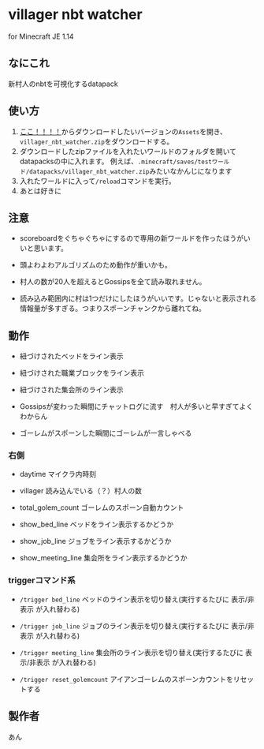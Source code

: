 # villager nbt watcher

for Minecraft JE 1.14

## なにこれ

新村人のnbtを可視化するdatapack

## 使い方

1. [ここ！！！！](https://github.com/ankoton/villager_nbt_watcher/releases)からダウンロードしたいバージョンの`Assets`を開き、`villager_nbt_watcher.zip`をダウンロードする。
2. ダウンロードしたzipファイルを入れたいワールドのフォルダを開いてdatapacksの中に入れます。
  例えば、`.minecraft/saves/testワールド/datapacks/villager_nbt_watcher.zip`みたいなかんじになります
3. 入れたワールドに入って`/reload`コマンドを実行。
4. あとは好きに


## 注意

- scoreboardをぐちゃぐちゃにするので専用の新ワールドを作ったほうがいいと思います。

- 頭よわよわアルゴリズムのため動作が重いかも。　　

- 村人の数が20人を超えるとGossipsを全て読み取れません。

- 読み込み範囲内に村は1つだけにしたほうがいいです。じゃないと表示される情報量が多すぎる。つまりスポーンチャンクから離れてね。

## 動作

- 紐づけされたベッドをライン表示　　

- 紐づけされた職業ブロックをライン表示　　

- 紐づけされた集会所のライン表示

- Gossipsが変わった瞬間にチャットログに流す　村人が多いと早すぎてよくわからん　　

- ゴーレムがスポーンした瞬間にゴーレムが一言しゃべる

### 右側

- daytime マイクラ内時刻　　

- villager 読み込んでいる（？）村人の数　　

- total_golem_count ゴーレムのスポーン自動カウント

- show_bed_line ベッドをライン表示するかどうか

- show_job_line ジョブをライン表示するかどうか

- show_meeting_line 集会所をライン表示するかどうか

### triggerコマンド系

- `/trigger bed_line` ベッドのライン表示を切り替え(実行するたびに 表示/非表示 が入れ替わる)

- `/trigger job_line` ジョブのライン表示を切り替え(実行するたびに 表示/非表示 が入れ替わる)

- `/trigger meeting_line` 集会所のライン表示を切り替え(実行するたびに 表示/非表示 が入れ替わる)

- `/trigger reset_golemcount` アイアンゴーレムのスポーンカウントをリセットする


## 製作者
あん
